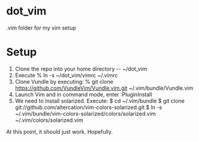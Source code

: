 # dot_vim
.vim folder for my vim setup

# Setup
1. Clone the repo into your home directory -- ~/dot_vim
2. Execute
  % ln -s ~/dot_vim/vimrc ~/.vimrc
3. Clone Vundle by executing:
  % git clone https://github.com/VundleVim/Vundle.vim.git ~/.vim/bundle/Vundle.vim
4. Launch Vim and in command mode, enter :PluginInstall
5. We need to install solarized. Execute:
  $ cd ~/.vim/bundle
  $ git clone git://github.com/altercation/vim-colors-solarized.git
  $ ln -s ~/.vim/bundle/vim-colors-solarized/colors/solarized.vim ~/.vim/colors/solarized.vim

At this point, it should just work. Hopefully.
